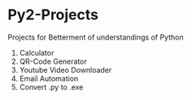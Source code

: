 # Py2-Projects
 Projects for Betterment of understandings of Python

1. Calculator
2. QR-Code Generator
3. Youtube Video Downloader 
4. Email Automation 
5. Convert .py to .exe

